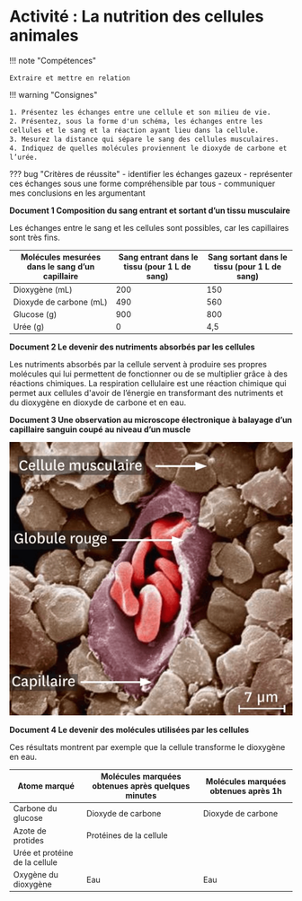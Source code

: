 # Activité : La nutrition des cellules animales

!!! note "Compétences"

    Extraire et mettre en relation 

!!! warning "Consignes"

    1. Présentez les échanges entre une cellule et son milieu de vie.
    2. Présentez, sous la forme d'un schéma, les échanges entre les cellules et le sang et la réaction ayant lieu dans la cellule.
    3. Mesurez la distance qui sépare le sang des cellules musculaires.
    4. Indiquez de quelles molécules proviennent le dioxyde de carbone et l’urée.

    
??? bug "Critères de réussite"
    - identifier les échanges gazeux
    - représenter ces échanges sous une forme compréhensible par tous
    - communiquer mes conclusions en les argumentant

**Document 1 Composition du sang entrant et sortant d’un tissu musculaire**

Les échanges entre le sang et les cellules sont possibles, car les capillaires sont très fins.

| Molécules mesurées dans le sang d’un capillaire | Sang entrant dans le tissu (pour 1 L de sang) | Sang sortant dans le tissu (pour 1 L de sang) |
| --|--|---|
| Dioxygène (mL)  | 200 | 150  |
| Dioxyde de carbone (mL) | 490 | 560 |
|Glucose (g)  |  900 | 800 |
| Urée (g) | 0  | 4,5 |


**Document 2 Le devenir des nutriments absorbés par les cellules**

Les nutriments absorbés par la cellule servent à produire ses propres molécules qui lui permettent de fonctionner ou de se multiplier grâce à des réactions chimiques. 
La respiration cellulaire est une réaction chimique qui permet aux cellules d'avoir de l’énergie en transformant des nutriments et du dioxygène en dioxyde de carbone et en eau.

**Document 3 Une observation au microscope électronique à balayage d’un capillaire sanguin coupé au niveau d’un muscle**

![](pictures/photoCapillaireMEB.png)

**Document 4 Le devenir des molécules utilisées par les cellules**

Ces résultats montrent par exemple que la cellule transforme le dioxygène en eau.


| Atome marqué | Molécules marquées obtenues après quelques minutes | Molécules marquées obtenues après 1h | 
| --|--|---|
| Carbone du glucose  | Dioxyde de carbone | Dioxyde de carbone | 
| Azote de protides | Protéines de la cellule | 
Urée et protéine de la cellule | 
| Oxygène du dioxygène | Eau | Eau | 
